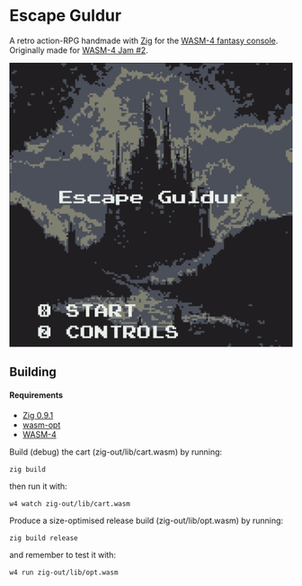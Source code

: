 # Escape Guldur

A retro action-RPG handmade with [Zig](https://ziglang.org/) for the [WASM-4 fantasy console](https://wasm4.org/). Originally made for [WASM-4 Jam #2](https://itch.io/jam/wasm4-v2).

![title screen image](assets/images/title_screen_capture.png)

## Building

#### Requirements
- [Zig 0.9.1](https://github.com/ziglang/zig/releases/tag/0.9.1)
- [wasm-opt](https://www.npmjs.com/package/wasm-opt)
- [WASM-4](https://wasm4.org/)

Build (debug) the cart (zig-out/lib/cart.wasm) by running:

```shell
zig build
```

then run it with:

```shell
w4 watch zig-out/lib/cart.wasm
```

Produce a size-optimised release build (zig-out/lib/opt.wasm) by running:

```shell
zig build release
```

and remember to test it with:

```shell
w4 run zig-out/lib/opt.wasm
```
